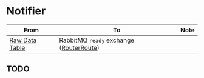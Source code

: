 <!--
SPDX-FileCopyrightText: NOI Techpark <digital@noi.bz.it>

SPDX-License-Identifier: CC0-1.0
-->

# Notifier

| From | To | Note |
| - | - | - |
| [Raw Data Table](../raw-data-table.md) | RabbitMQ `ready` exchange ([RouterRoute](router-route.md)) | |

## TODO